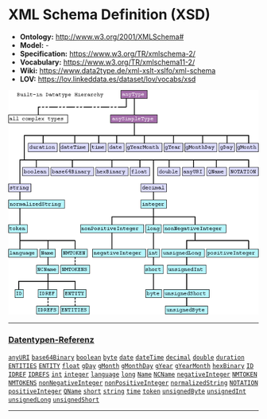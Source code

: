 # XML Schema Definition (XSD)

- **Ontology:** http://www.w3.org/2001/XMLSchema#
- **Model:** -
- **Specification:** https://www.w3.org/TR/xmlschema-2/
- **Vocabulary:** https://www.w3.org/TR/xmlschema11-2/
- **Wiki:** https://www.data2type.de/xml-xslt-xslfo/xml-schema
- **LOV:** https://lov.linkeddata.es/dataset/lov/vocabs/xsd

![](images/type-hierarchy.edited-short.png)

---

### [Datentypen-Referenz](https://www.data2type.de/xml-xslt-xslfo/xml-schema/datentypen-referenz)

[`anyURI`](https://www.data2type.de/xml-xslt-xslfo/xml-schema/datentypen-referenz/xs-anyuri)
[`base64Binary`](https://www.data2type.de/xml-xslt-xslfo/xml-schema/datentypen-referenz/xs-base64binary)
[`boolean`](https://www.data2type.de/xml-xslt-xslfo/xml-schema/datentypen-referenz/xs-boolean)
[`byte`](https://www.data2type.de/xml-xslt-xslfo/xml-schema/datentypen-referenz/xs-byte)
[`date`](https://www.data2type.de/xml-xslt-xslfo/xml-schema/datentypen-referenz/xs-date)
[`dateTime`](https://www.data2type.de/xml-xslt-xslfo/xml-schema/datentypen-referenz/xs-datetime)
[`decimal`](https://www.data2type.de/xml-xslt-xslfo/xml-schema/datentypen-referenz/xs-decimal)
[`double`](https://www.data2type.de/xml-xslt-xslfo/xml-schema/datentypen-referenz/xs-double)
[`duration`](https://www.data2type.de/xml-xslt-xslfo/xml-schema/datentypen-referenz/xs-duration)
[`ENTITIES`](https://www.data2type.de/xml-xslt-xslfo/xml-schema/datentypen-referenz/xs-entities)
[`ENTITY`](https://www.data2type.de/xml-xslt-xslfo/xml-schema/datentypen-referenz/xs-entity)
[`float`](https://www.data2type.de/xml-xslt-xslfo/xml-schema/datentypen-referenz/xs-float)
[`gDay`](https://www.data2type.de/xml-xslt-xslfo/xml-schema/datentypen-referenz/xs-gday)
[`gMonth`](https://www.data2type.de/xml-xslt-xslfo/xml-schema/datentypen-referenz/xs-gmonth)
[`gMonthDay`](https://www.data2type.de/xml-xslt-xslfo/xml-schema/datentypen-referenz/xs-gmonthday)
[`gYear`](https://www.data2type.de/xml-xslt-xslfo/xml-schema/datentypen-referenz/xs-gyear)
[`gYearMonth`](https://www.data2type.de/xml-xslt-xslfo/xml-schema/datentypen-referenz/xs-gyearmonth)
[`hexBinary`](https://www.data2type.de/xml-xslt-xslfo/xml-schema/datentypen-referenz/xs-hexbinary)
[`ID`](https://www.data2type.de/xml-xslt-xslfo/xml-schema/datentypen-referenz/xs-id)
[`IDREF`](https://www.data2type.de/xml-xslt-xslfo/xml-schema/datentypen-referenz/xs-idref)
[`IDREFS`](https://www.data2type.de/xml-xslt-xslfo/xml-schema/datentypen-referenz/xs-idrefs)
[`int`](https://www.data2type.de/xml-xslt-xslfo/xml-schema/datentypen-referenz/xs-int)
[`integer`](https://www.data2type.de/xml-xslt-xslfo/xml-schema/datentypen-referenz/xs-integer)
[`language`](https://www.data2type.de/xml-xslt-xslfo/xml-schema/datentypen-referenz/xs-language)
[`long`](https://www.data2type.de/xml-xslt-xslfo/xml-schema/datentypen-referenz/xs-long)
[`Name`](https://www.data2type.de/xml-xslt-xslfo/xml-schema/datentypen-referenz/xs-name)
[`NCName`](https://www.data2type.de/xml-xslt-xslfo/xml-schema/datentypen-referenz/xs-ncname)
[`negativeInteger`](https://www.data2type.de/xml-xslt-xslfo/xml-schema/datentypen-referenz/xs-negativeinteger)
[`NMTOKEN`](https://www.data2type.de/xml-xslt-xslfo/xml-schema/datentypen-referenz/xs-nmtoken)
[`NMTOKENS`](https://www.data2type.de/xml-xslt-xslfo/xml-schema/datentypen-referenz/xs-nmtokens)
[`nonNegativeInteger`](https://www.data2type.de/xml-xslt-xslfo/xml-schema/datentypen-referenz/xs-nonnegativeinteger)
[`nonPositiveInteger`](https://www.data2type.de/xml-xslt-xslfo/xml-schema/datentypen-referenz/xs-nonpositiveinteger)
[`normalizedString`](https://www.data2type.de/xml-xslt-xslfo/xml-schema/datentypen-referenz/xs-normalizedstring)
[`NOTATION`](https://www.data2type.de/xml-xslt-xslfo/xml-schema/datentypen-referenz/xs-notation)
[`positiveInteger`](https://www.data2type.de/xml-xslt-xslfo/xml-schema/datentypen-referenz/xs-positiveinteger)
[`QName`](https://www.data2type.de/xml-xslt-xslfo/xml-schema/datentypen-referenz/xs-qname)
[`short`](https://www.data2type.de/xml-xslt-xslfo/xml-schema/datentypen-referenz/xs-short)
[`string`](https://www.data2type.de/xml-xslt-xslfo/xml-schema/datentypen-referenz/xs-string)
[`time`](https://www.data2type.de/xml-xslt-xslfo/xml-schema/datentypen-referenz/xs-time)
[`token`](https://www.data2type.de/xml-xslt-xslfo/xml-schema/datentypen-referenz/xs-token)
[`unsignedByte`](https://www.data2type.de/xml-xslt-xslfo/xml-schema/datentypen-referenz/xs-unsignedbyte)
[`unsignedInt`](https://www.data2type.de/xml-xslt-xslfo/xml-schema/datentypen-referenz/xs-unsignedint)
[`unsignedLong`](https://www.data2type.de/xml-xslt-xslfo/xml-schema/datentypen-referenz/xs-unsignedlong)
[`unsignedShort`](https://www.data2type.de/xml-xslt-xslfo/xml-schema/datentypen-referenz/xs-unsignedshort)

---
